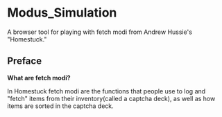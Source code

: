 # Modus_Simulation
A browser tool for playing with fetch modi from Andrew Hussie's "Homestuck."
## Preface
**What are fetch modi?**

In Homestuck fetch modi are the functions that people use to log and "fetch" items from their inventory(called a captcha deck), as well as how items are sorted in the captcha deck.
